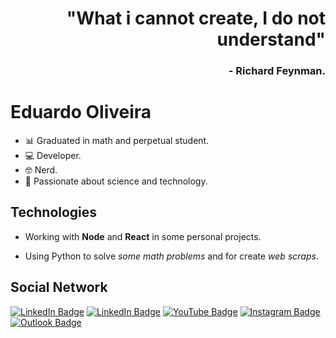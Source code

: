 <h1 align="right">
    "What i cannot create, I do not understand"
    <h3 align="right">
        - Richard Feynman.
    </h3>
<h1>

# Eduardo Oliveira

- :bar_chart: Graduated in math and perpetual student.
- :computer: Developer.
- :nerd_face: Nerd.
- :telescope: Passionate about science and technology.

## Technologies

- Working with **Node** and **React** in some personal projects.

- Using Python to solve *some math problems* and for create *web scraps*.

## Social Network

[![LinkedIn Badge](https://img.shields.io/badge/-Site%20Pessoal-ff5b00?style=flat-square&logo=Google-chrome&logoColor=white&link=https://eduardojm.github.io/)](https://eduardojm.github.io/)
[![LinkedIn Badge](https://img.shields.io/badge/-Eduardo%20Oliveira-ff5b00?style=flat-square&logo=Linkedin&logoColor=white&link=https://www.linkedin.com/in/edujso/)](https://www.linkedin.com/in/edujso/)
[![YouTube Badge](https://img.shields.io/badge/-Matemática%20e%20Computação-ff5b00?style=flat-square&logo=Youtube&logoColor=white&link=https://www.youtube.com/channel/UChBYX7AG8068qlh7zimW9DQ)](https://www.youtube.com/channel/UChBYX7AG8068qlh7zimW9DQ)
[![Instagram Badge](https://img.shields.io/badge/-@edu.js.o-ff5b00?style=flat-square&logo=Instagram&logoColor=white&link=https://instagram.com/edu.js.o)](https://instagram.com/edu.js.o)
[![Outlook Badge](https://img.shields.io/badge/-eduardo_y05@outlook.com-ff5b00?style=flat-square&logo=microsoft-outlook&logoColor=white&link=mailto:eduardo_y05@outlook)](mailto:eduardo_y05@outlook)
